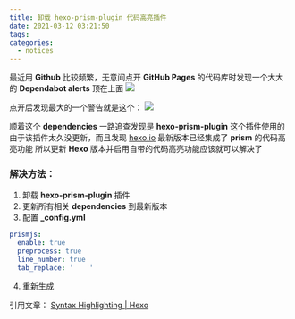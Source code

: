 ```yaml
---
title: 卸载 hexo-prism-plugin 代码高亮插件
date: 2021-03-12 03:21:50
tags:
categories:
  - notices
---
```

最近用 **Github** 比较频繁，无意间点开 **GitHub Pages** 的代码库时发现一个大大的 **Dependabot alerts** 顶在上面
![](/uploads/2021/03/github-dependabot-alerts.png)

点开后发现最大的一个警告就是这个：
![](/uploads/2021/03/highlightjs-alerts.png)

顺着这个 **dependencies** 一路追查发现是 **hexo-prism-plugin** 这个插件使用的
由于该插件太久没更新，而且发现 [hexo.io](https://hexo.io) 最新版本已经集成了 **prism** 的代码高亮功能
所以更新 **Hexo** 版本并启用自带的代码高亮功能应该就可以解决了

### 解决方法：
1. 卸载 **hexo-prism-plugin** 插件
2. 更新所有相关 **dependencies** 到最新版本
3. 配置 **_config.yml**

```yml _config.yml
prismjs:
  enable: true
  preprocess: true
  line_number: true
  tab_replace: '    '
```

4. 重新生成


引用文章： [Syntax Highlighting | Hexo](https://hexo.io/docs/syntax-highlight)
